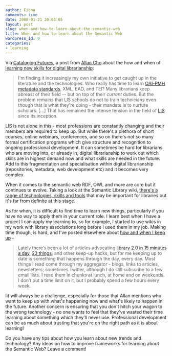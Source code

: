```yaml
---
author: Fiona
comments: true
date: 2008-01-21 20:03:05
layout: post
slug: when-and-how-to-learn-about-the-semantic-web
title: When and how to learn about the Semantic Web
wordpress_id: 9
categories:
- learning
---
```


Via [Cataloging Futures](http://http://www.catalogingfutures.com/catalogingfutures/2008/02/lis-education-a.html), a post from [Allan Cho](http://allanslibrary.blogspot.com/) about the how and when of [learning new skills for digital librarianship](http://allanslibrary.blogspot.com/2008/01/future-of-digital-librarians.html):


> I'm finding it increasingly my own initiative to get caught up in the literature and the technologies. Who really has time to learn [OAI-PMH metadata standards](http://standards.jisc.ac.uk/swish/?query=oai), XML, EAD, and TEI?   Many librarians keep abreast of their field -- but on top of their _current_ duties. But the problem remains that LIS schools do not to train technicians even though that is what they're doing - their mandate is to nurture scholars. [...] That has remained the intense tension in the field of [LIS](http://www.ala.org/ala/accreditation/lisdirb/lisdirectory.cfm) since its inception.


LIS is not alone in this - most professions are constantly changing and their members are required to keep up. But while there's a plethora of short courses, online webinars, conferences, and so on there's not so many formal certification programs which give structure and recognition to ongoing professional development. It can sometimes be hard for librarians who are moving into, or already in, digital librarianship to work out which skills are in highest demand now and what skills are needed in the future. Add to this fragmentation and specialisation within digital librarianship (repositories, metadata, web development etc) and it becomes very complex.

When it comes to the semantic web RDF, OWL and more are core but it continues to evolve. Taking a look at the Semantic Library wiki, [there's a range of technologies, skills and tools](http://semanticlibrary.pbwiki.com/What+is+web+30) that may be important for libraries but it's far from definite at this stage.

As for when, it is difficult to find time to learn new things, particularly if you have no way to apply them in your current role. I learn best when I have a project I can apply my learning to, so for example, I started to use wikis in my work with library associations long before I used them in my job. Making time though, is hard, and I've posted elsewhere about [how and when I keep up](http://blisspix.net/2007/08/10/keeping-up/) -


> Lately there’s been a lot of articles advocating [library 2.0 in 15 minutes a day](http://instructionwiki.org/Library_2.0_in_15_minutes_a_day), [23 things](http://stephenslighthouse.sirsidynix.com/archives/2007/01/using_the_23_th.html), and other keep-up hacks, but for me keeping up to date is something that happens through the day, every day. Most things I read come through my aggregator - blogs, links to articles, newsletters; sometimes Twitter, although I do still subscribe to a few email lists. I read them in chunks at lunch, at home and on weekends. I don’t put a time limit on it, but I probably spend a few hours every week.


Iit will always be a challenge, especially for those that Allan mentions who want to keep up with what's happening now and what's likely to happen in the future. Another concern is ensuring that you don't hitch your wagon to the wrong technology - no one wants to feel that they've wasted their time learning about something which they'll never use. Professional development can be as much about trusting that you're on the right path as it is about learning!

Do you have any tips about how you learn about new trends and technology? Any ideas on how to improve frameworks for learning about the Semantic Web? Leave a comment!
